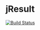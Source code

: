 # jResult

[![Build Status](https://github.com/angelwing-io/jresult/actions/workflows/maven.yml/badge.svg?branch=main)](https://github.com/angelwing-io/jresult/actions/workflows/maven.yml)